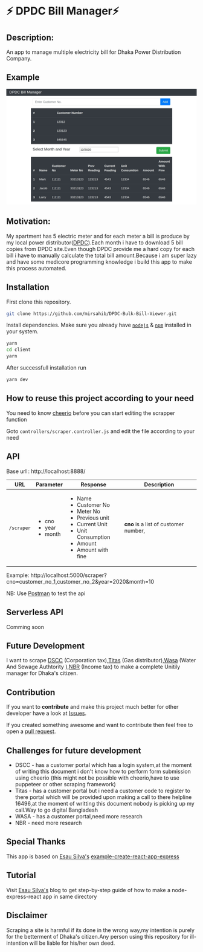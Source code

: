 # ⚡️ DPDC Bill Manager⚡️

## Description:

An app to manage multiple electricity bill for Dhaka Power Distribution Company.

## Example

<p align="center">
  <kbd>
<img src=".github/DPDC-Bill-Manager.jpg"></img>
  </kbd>
</p>

## Motivation:

My apartment has 5 electric meter and for each meter a bill is produce by my local power distributor([DPDC](https://dpdc.org.bd/)).Each month i have to download 5 bill copies from DPDC site.Even though DPDC provide me a hard copy for each bill i have to manually calculate the total bill amount.Because i am super lazy and have some medicore programming knowledge i build this app to make this process automated.

## Installation

First clone this repository.

```bash
git clone https://github.com/mirsahib/DPDC-Bulk-Bill-Viewer.git
```

Install dependencies. Make sure you already have [`nodejs`](https://nodejs.org/en/) & [`npm`](https://www.npmjs.com/) installed in your system.

```bash
yarn
cd client
yarn
```

After successfull installation run

```bash
yarn dev
```

## How to reuse this project according to your need

You need to know [cheerio](https://cheerio.js.org/) before you can start editing the scrapper function

Goto `controllers/scraper.controller.js` and edit the file according to your need

## API

Base url : http://localhost:8888/

| URL        | Parameter                                        | Response                                                                                                                                                                | Description                           |
| ---------- | ------------------------------------------------ | ----------------------------------------------------------------------------------------------------------------------------------------------------------------------- | ------------------------------------- |
| `/scraper` | <ul><li>cno</li><li>year</li><li>month</li></ul> | <ul><li>Name</li><li>Customer No</li><li>Meter No</li><li>Previous unit</li><li>Current Unit</li><li>Unit Consumption</li><li>Amount</li><li>Amount with fine</li></ul> | **cno** is a list of customer number, |

Example: http://localhost:5000/scraper?cno=customer_no_1,customer_no_2&year=2020&month=10

NB: Use [Postman](https://www.postman.com/) to test the api

## Serverless API

Comming soon

## Future Development

I want to scrape [DSCC](http://www.dscc.gov.bd/) (Corporation tax),[Titas](https://www.titasgas.org.bd/) (Gas distributor),[Wasa](http://dwasa.org.bd/) (Water And Sewage Authtority ),[NBR](http://nbr.gov.bd/) (Income tax) to make a complete Unitily manager for Dhaka's citizen.

## Contribution

If you want to **contribute** and make this project much better for other developer have a look at [Issues](https://github.com/mirsahib/DPDC-Bulk-Bill-Viewer/issues).

If you created something awesome and want to contribute then feel free to open a [pull request](https://github.com/mirsahib/DPDC-Bulk-Bill-Viewer/pulls).

## Challenges for future development

- DSCC - has a customer portal which has a login system,at the moment of writing this document i don't know how to perform form submission using cheerio (this might not be possible with cheerio,have to use puppeteer or other scraping framework)
- Titas - has a customer portal but i need a customer code to register to there portal which will be provided upon making a call to there helpline 16496,at the moment of writting this document nobody is picking up my call.Way to go digital Bangladesh
- WASA - has a customer portal,need more research
- NBR - need more research

## Special Thanks

This app is based on [Esau Silva's](https://esausilva.com/) [example-create-react-app-express](https://github.com/esausilva/example-create-react-app-express)

## Tutorial

Visit [Esau Silva's](https://esausilva.com/2017/11/14/how-to-use-create-react-app-with-a-node-express-backend-api/) blog to get step-by-step guide of how to make a node-express-react app in same directory

## Disclaimer

Scraping a site is harmful if its done in the wrong way,my intention is purely for the betterment of Dhaka's citizen.Any person using this repository for ill-intention will be liable for his/her own deed.
